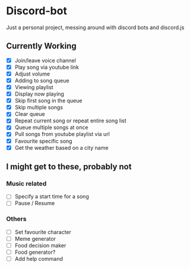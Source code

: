# Discord-bot
Just a personal project, messing around with discord bots and discord.js

## Currently Working
- [x] Join/leave voice channel
- [x] Play song via youtube link
- [x] Adjust volume
- [x] Adding to song queue
- [x] Viewing playlist
- [x] Display now playing
- [x] Skip first song in the queue
- [x] Skip multiple songs
- [x] Clear queue
- [x] Repeat current song or repeat entire song list
- [x] Queue multiple songs at once
- [x] Pull songs from youtube playlist via url
- [x] Favourite specific song
- [x] Get the weather based on a city name

## I might get to these, probably not
### Music related
- [ ] Specify a start time for a song
- [ ] Pause / Resume
### Others
- [ ] Set favourite character
- [ ] Meme generator
- [ ] Food decision maker
- [ ] Food generator?
- [ ] Add help command
